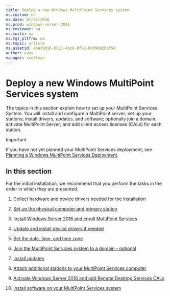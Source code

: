 ```yaml
---
title: Deploy a new Windows MultiPoint Services system
ms.custom: na
ms.date: 07/22/2016
ms.prod: windows-server-2016
ms.reviewer: na
ms.suite: na
ms.tgt_pltfrm: na
ms.topic: article
ms.assetid: 4bac9d1b-bd21-4bc8-8f72-0dd9bb2b3f5d
author: evas
manager: scottman
---
```

# Deploy a new Windows MultiPoint Services system
The topics in this section explain how to set up your MultiPoint Services System. You will install and configure a MultiPoint server; set up your stations; install drivers, updates, and software; optionally join a domain; activate MultiPoint Server; and add client access licenses (CALs) for each station.  
  
> [!IMPORTANT]  
> If you have not yet planned your MultiPoint Services deployment, see [Planning a Windows MultiPoint Services Deployment](Planning-a-MultiPoint-Services-Deployment.md).  
  
## In this section  
For the initial installation, we recommend that you perform the tasks in the order in which they are presented.  
  
1.  [Collect hardware and device drivers needed for the installation](Collect-hardware-and-device-drivers-needed-for-the-installation.md)  
  
2.  [Set up the physical computer and primary station](Set-up-the-physical-computer-and-primary-station.md)  
  
3.  [Install Windows Server 2016 and enroll MultiPoint Services](Install-MultiPoint-services.md)  
  
4.  [Update and install device drivers if needed](Update-and-install-device-drivers-if-needed.md)  
  
5.  [Set the date, time, and time zone](Set-the-date--time--and-time-zone.md)  
  
6.  [Join the MultiPoint Services system to a domain - optional](Join-the-MultiPoint-services-computer-to-a-domain--optional-.md)  
  
7.  [Install updates](Install-updates.md)  
  
8.  [Attach additional stations to your MultiPoint Services computer](Attach-additional-stations-to-your-MultiPoint-services-computer.md)  
  
9. [Activate Windows Server 2016 and add Remote Desktop Services CALs](manage-client-access-licenses-with-multipoint-services.md)  
  
10. [Install software on your MultiPoint Services system](Install-software-on-your-MultiPoint-Services-system.md)